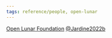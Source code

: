 ```yaml
---
tags: reference/people, open-lunar
---
```

[Open Lunar Foundation](Open%20Lunar%20Foundation.md)
[@Jardine2022b](@Jardine2022b.md)